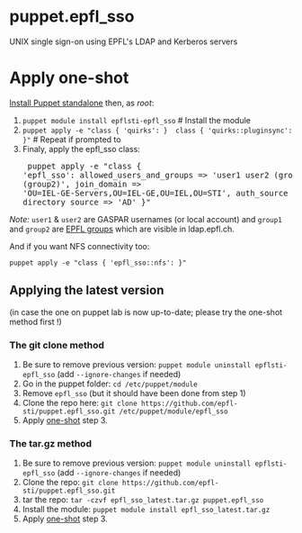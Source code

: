 # puppet.epfl_sso
UNIX single sign-on using EPFL's LDAP and Kerberos servers

# Apply one-shot

[Install Puppet standalone](https://docs.puppetlabs.com/puppet/3.8/reference/pre_install.html#standalone-puppet) then, as *root*:

  1. `puppet module install epflsti-epfl_sso` # Install the module
  2. `puppet apply -e "class { 'quirks': }  class { 'quirks::pluginsync': }"` # Repeat if prompted to
  3. Finaly, apply the epfl_sso class:  <pre>
      puppet apply -e "class { 'epfl_sso':
          allowed_users_and_groups => 'user1 user2 (group1) (group2)',
          join_domain => 'OU=IEL-GE-Servers,OU=IEL-GE,OU=IEL,OU=STI',
          auth_source => 'AD',
          directory_source => 'AD'
      }"
</pre>

_Note:_ `user1` & `user2` are GASPAR usernames (or local account) and `group1` and `group2` are [EPFL groups](https://groups.epfl.ch) which are visible in ldap.epfl.ch.


And if you want NFS connectivity too:
```
puppet apply -e "class { 'epfl_sso::nfs': }"
```

## Applying the latest version
(in case the one on puppet lab is now up-to-date; please try the one-shot method first !)

### The git clone method
  1. Be sure to remove previous version: `puppet module uninstall epflsti-epfl_sso` (add `--ignore-changes` if needed)
  1. Go in the puppet folder: `cd /etc/puppet/module`
  1. Remove `epfl_sso` (but it should have been done from step 1)
  1. Clone the repo here: `git clone https://github.com/epfl-sti/puppet.epfl_sso.git /etc/puppet/module/epfl_sso`
  1. Apply [one-shot](#apply-one-shot) step 3.

### The tar.gz method
  1. Be sure to remove previous version: `puppet module uninstall epflsti-epfl_sso` (add `--ignore-changes` if needed)
  1. Clone the repo: `git clone https://github.com/epfl-sti/puppet.epfl_sso.git`
  1. tar the repo: `tar -czvf epfl_sso_latest.tar.gz puppet.epfl_sso`
  1. Install the module: `puppet module install epfl_sso_latest.tar.gz`
  1. Apply [one-shot](#apply-one-shot) step 3.
